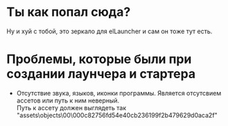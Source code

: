 # Ты как попал сюда?
Ну и хуй с тобой, это зеркало для elLauncher и сам он тоже тут есть.  

# Проблемы, которые были при создании лаунчера и стартера
- Отсутствие звука, языков, иконки программы. Является отсутсвием ассетов или путь к ним неверный.  
Путь к ассету должен выглядеть так "assets\objects\00\000c82756fd54e40cb236199f2b479629d0aca2f"

